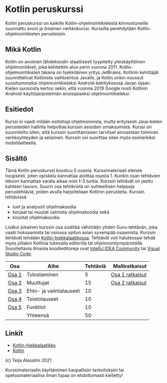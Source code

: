 # Kotlin peruskurssi

Kotlin peruskurssi on kaikille Kotlin-ohjelmointikielestä kiinnostuneille suunnattu avoin ja ilmainen verkkokurssi. Kurssilla perehdytään Kotlin-ohjelmointikielen perusteisiin.

## Mikä Kotlin

Kotlin on avoimen lähdekoodin staattisesti tyypitetty yleiskäyttöinen ohjelmointikieli, joka kehitettiin alun perin vuonna 2011. Kotlin-ohjelmointikielen takana on tsekkiläinen yritys JetBrains. Kotlinin kehittäjät suunnittelivat Kotlinista vaihtoehtoa Javalle, ja Kotlin onkin noussut suosituimmaksi ohjelmointikieleksi Android-kehityksessä Javan sijaan. Kielen suosiosta kertoo sekin, että vuonna 2019 Google nosti Kotlinin Android-käyttöjärjestelmän ensisijaiseksi ohjelmointikieleksi.

## Esitiedot

Kurssi ei vaadi mitään esitietoja ohjelmoinnista, mutta erityisesti Java-kielen perusteiden hallinta helpottaa kurssin asioiden omaksumista. Kurssi on suunniteltu siten, että kurssin suorittamiseen tarvitset ainoastaan toimivan verkkoyhteyden ja selaimen. Kurssin voi suorittaa siten myös esimerkiksi mobiililaitteella.

## Sisältö

Tämä Kotlin peruskurssi koostuu 5 osasta. Kurssimateriaali etenee loogisesti, joten opiskelu kannattaa aloittaa osasta 1. Kunkin osan tehtävien tekoon kannattaa varata aikaa noin 1-3 tuntia. Kurssin tehtävät on jaettu kahteen tasoon. Suurin osa tehtävistä on suhteellisen helppoja perustehtäviä, joiden avulla harjoitellaan Kotlinin perusteita. Kurssin tehtävissä

- luet ja analysoit ohjelmakoodia
- korjaat tai muutat valmista ohjelmakoodia sekä
- kirjoitat ohjelmakoodia.

Lisäksi jokainen kurssin osa sisältää vähintään yhden Guru-tehtävän, joka vaatii hoksaamista tai osiossa opitun asian syvempää osaamista. Kurssin tehtävät tehdään [Kotlin-hiekkalaatikossa](https://play.kotlinlang.org). Tehtävät voit halutessasi tehdä myös jollakin Kotlinia tukevalla editorilla tai ohjelmointiympäristöllä. Suositeltavia ilmaisia koodieditoreja ovat [IntelliJ IDEA Community](https://www.jetbrains.com/idea/) tai [Visual Studio Code](https://code.visualstudio.com/).

| Osa               | Aihe                    | Tehtäviä | Malliratkaisut |
| ------------------|-------------------------|--------- | -------------: |
| [Osa 1](osa-1.md) | Tulostaminen            | 5        | [Osa 1 ratkaisut](malliratkaisut/osa1_ratkaisut.md) |
| [Osa 2](osa-2.md) | Muuttujat               | 15       | [Osa 2 ratkaisut](malliratkaisut/osa2_ratkaisut.md) |
| [Osa 3](osa-3.md) | Ehto- ja valintalauseet | 10       | |
| [Osa 4](osa-4.md) | Toistolauseet           | 10       | |
| [Osa 5](osa-5.md) | Funktiot                | 10       | |
|                   | Yhteensä                | 50       | |

## Linkit

- [Kotlin-hiekkalaatikko](https://play.kotlinlang.org/)
- [Kotlin](https://kotlinlang.org/)

(c) Teija Alasalmi 2021

Kurssimateriaalin käyttäminen kaupallisiin tarkoituksiin tai opetusmateriaalina ilman lupaa on ehdottomasti kielletty!
